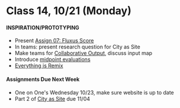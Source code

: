  # Class 14, 10/21 (Monday)


#### INSPIRATION/PROTOTYPING

 * Present [Assign 07: Fluxus Score](fluxus.md) 
 * In teams: present research question for City as Site 
 * Make teams for [Collaborative Output](collaborative_Output.md), discuss input map
 * Introduce [midpoint evaluations](https://forms.gle/uVzYMpmzkQEP8LyX9)
 * [Everything is Remix ](https://www.youtube.com/watch?v=nJPERZDfyWc)
  

 #### Assignments Due Next Week

 * One on One's Wednesday 10/23, make sure website is up to date
 * Part 2 of [City as Site](city_as_site.md) due 11/04
